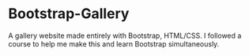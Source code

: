 # Bootstrap-Gallery
A gallery website made entirely with Bootstrap, HTML/CSS. I followed a course to help me make this and learn Bootstrap simultaneously.
